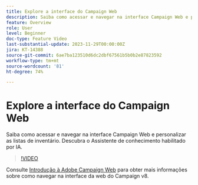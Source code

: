 ```yaml
---
title: Explore a interface do Campaign Web
description: Saiba como acessar e navegar na interface Campaign Web e personalizar as listas de inventário. Descubra o Assistente de conhecimento habilitado por IA.
feature: Overview
role: User
level: Beginner
doc-type: Feature Video
last-substantial-update: 2023-11-29T00:00:00Z
jira: KT-14388
source-git-commit: 6ae7ba123510d6dc2dbf67561b5b0b2e87823592
workflow-type: tm+mt
source-wordcount: '81'
ht-degree: 74%

---
```



# Explore a interface do Campaign Web

Saiba como acessar e navegar na interface Campaign Web e personalizar as listas de inventário. Descubra o Assistente de conhecimento habilitado por IA.

>[!VIDEO](https://video.tv.adobe.com/v/3427278/?learn=on)

Consulte [Introdução à Adobe Campaign Web](https://experienceleague.adobe.com/docs/campaign-web/v8/start/get-started.html) para obter mais informações sobre como navegar na interface da web do Campaign v8.
